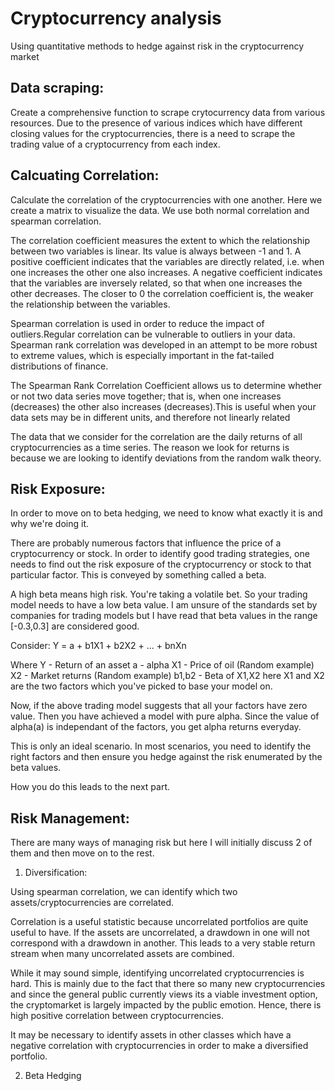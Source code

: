 # Cryptocurrency analysis
Using quantitative methods to hedge against risk in the cryptocurrency market

Data scraping:
--------------
Create a comprehensive function to scrape crytocurrency data from various resources. Due to the presence of various indices which have different closing values for the cryptocurrencies, there is a need to scrape the trading value of a cryptocurrency from each index.

Calcuating Correlation:
-----------------------
Calculate the correlation of the cryptocurrencies with one another. Here we create a matrix to visualize the data. We use both normal correlation and spearman correlation. 

The correlation coefficient measures the extent to which the relationship between two variables is linear. Its value is always between -1 and 1. A positive coefficient indicates that the variables are directly related, i.e. when one increases the other one also increases. A negative coefficient indicates that the variables are inversely related, so that when one increases the other decreases. The closer to 0 the correlation coefficient is, the weaker the relationship between the variables.

Spearman correlation is used in order to reduce the impact of outliers.Regular correlation can be vulnerable to outliers in your data. Spearman rank correlation was developed in an attempt to be more robust to extreme values, which is especially important in the fat-tailed distributions of finance.

The Spearman Rank Correlation Coefficient allows us to determine whether or not two data series move together; that is, when one increases (decreases) the other also increases (decreases).This is useful when your data sets may be in different units, and therefore not linearly related

The data that we consider for the correlation are the daily returns of all cryptocurrencies as a time series. The reason we look for returns is because we are looking to identify deviations from the random walk theory. 

Risk Exposure:
----------------
In order to move on to beta hedging, we need to know what exactly it is and why we're doing it.

There are probably numerous factors that influence the price of a cryptocurrency or stock. In order to identify good trading strategies, one needs to find out the risk exposure of the cryptocurrency or stock to that particular factor. This is conveyed by something called a beta. 

A high beta means high risk. You're taking a volatile bet. So your trading model needs to have a low beta value. I am unsure of the standards set by companies for trading models but I have read that beta values in the range [-0.3,0.3] are considered good.

Consider:
Y = a + b1X1 + b2X2 + ... + bnXn

Where 
Y - Return of an asset
a - alpha
X1 - Price of oil (Random example)
X2 - Market returns (Random example)
b1,b2 - Beta of X1,X2
here X1 and X2 are the two factors which you've picked to base your model on. 

Now, if the above trading model suggests that all your factors have zero value. Then you have achieved a model with pure alpha. 
Since the value of alpha(a) is independant of the factors, you get alpha returns everyday. 

This is only an ideal scenario. In most scenarios, you need to identify the right factors and then ensure you hedge against the risk enumerated by the beta values.

How you do this leads to the next part.

Risk Management:
----------------
There are many ways of managing risk but here I will initially discuss 2 of them and then move on to the rest.

1. Diversification:

Using spearman correlation, we can identify which two assets/cryptocurrencies are correlated.

Correlation is a useful statistic because uncorrelated portfolios are quite useful to have. If the assets are uncorrelated, a drawdown in one will not correspond with a drawdown in another. This leads to a very stable return stream when many uncorrelated assets are combined.

While it may sound simple, identifying uncorrelated cryptocurrencies is hard. This is mainly due to the fact that there so many new cryptocurrencies and since the general public currently views its a viable investment option, the cryptomarket is largely impacted by the public emotion. Hence, there is high positive correlation between cryptocurrencies. 

It may be necessary to identify assets in other classes which have a negative correlation with cryptocurrencies in order to make a diversified portfolio.

2. Beta Hedging
